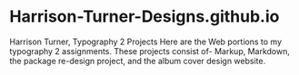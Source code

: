 # Harrison-Turner-Designs.github.io
Harrison Turner, Typography 2 Projects
Here are the Web portions to my typography 2 assignments.
These projects consist of- Markup, Markdown, the package re-design project, and the album cover design website.


